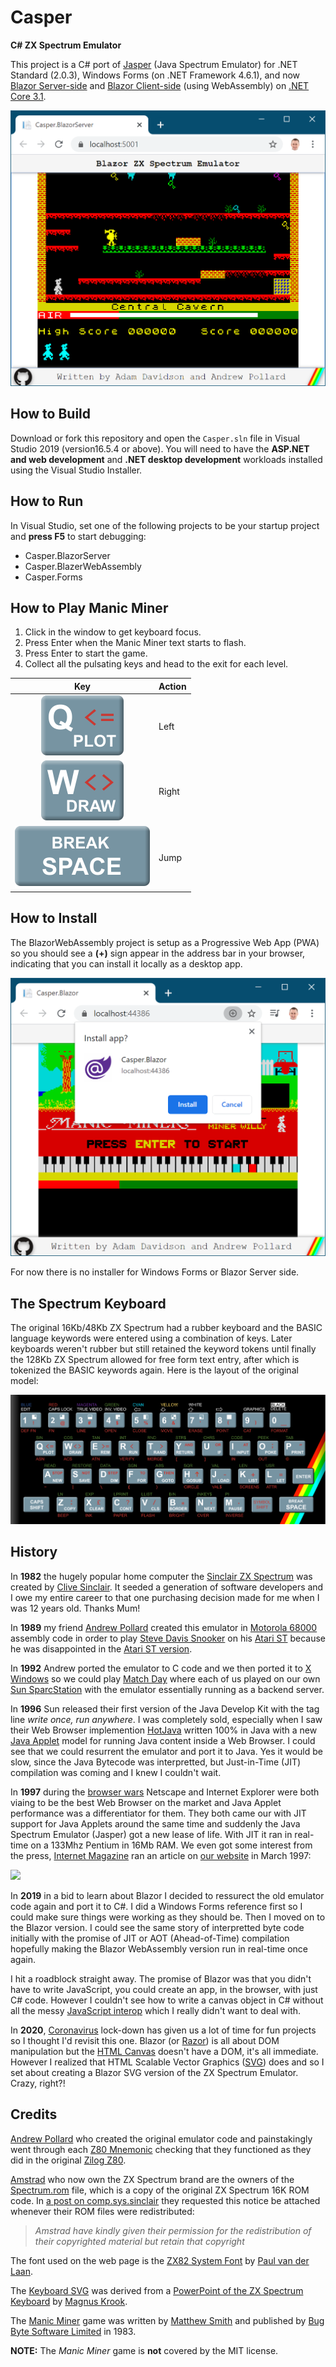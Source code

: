 # Casper
**C# ZX Spectrum Emulator**

This project is a C# port of [Jasper](https://github.com/Arlorean/Jasper) (Java Spectrum Emulator)
for .NET Standard (2.0.3), Windows Forms (on .NET Framework 4.6.1),
and now [Blazor Server-side](https://docs.microsoft.com/en-gb/aspnet/core/blazor/hosting-models#blazor-webassembly)
 and [Blazor Client-side](https://docs.microsoft.com/en-gb/aspnet/core/blazor/hosting-models#blazor-server) (using WebAssembly)
on [.NET Core 3.1](https://devblogs.microsoft.com/dotnet/announcing-net-core-3-1/).

![Manic Miner](docs/ManicMiner-BlazorServer.png)

## How to Build

Download or fork this repository and open the `Casper.sln` file in Visual Studio 2019 (version16.5.4 or above).
You will need to have the **ASP.NET and web development** and **.NET desktop development** workloads installed
using the Visual Studio Installer.

## How to Run

In Visual Studio, set one of the following projects to be your startup project and **press F5** to start debugging:
- Casper.BlazorServer
- Casper.BlazerWebAssembly
- Casper.Forms

## How to Play Manic Miner

1. Click in the window to get keyboard focus.
2. Press Enter when the Manic Miner text starts to flash.
3. Press Enter to start the game. 
4. Collect all the pulsating keys and head to the exit for each level.

| Key               | Action |
|:-------------------:|--------|
|![](docs/keys/KeyQ.svg) | Left   |
|![](docs/keys/KeyW.svg) | Right   |
|![](docs/keys/KeySPACE.svg) | Jump   |



## How to Install

The BlazorWebAssembly project is setup as a Progressive Web App (PWA) so you should see a **(+)** sign appear in the address 
bar in your browser, indicating that you can install it locally as a desktop app.

![](docs/ManicMiner-BlazorWebAssembly-InstallApp.png)

For now there is no installer for Windows Forms or Blazor Server side.

## The Spectrum Keyboard

The original 16Kb/48Kb ZX Spectrum had a rubber keyboard and the BASIC language keywords were entered using
a combination of keys. Later keyboards weren't rubber but still retained the keyword tokens
until finally the 128Kb ZX Spectrum allowed for free form text entry, after which is tokenized
the BASIC keywords again. Here is the layout of the original model:

![](docs/zxspectrum_keyboard.svg)

## History

In **1982** the hugely popular home computer the [Sinclair ZX Spectrum](https://en.wikipedia.org/wiki/ZX_Spectrum) 
was created by [Clive Sinclair](https://en.wikipedia.org/wiki/Clive_Sinclair).
It seeded a generation of software developers and I owe my entire career
to that one purchasing decision made for me when I was 12 years old. Thanks Mum!

In **1989** my friend [Andrew Pollard](https://www.linkedin.com/in/andrew-pollard-507ab114/)
created this emulator in [Motorola 68000](https://en.wikipedia.org/wiki/Motorola_68000)
assembly code in order to play [Steve Davis Snooker](https://www.worldofspectrum.org/infoseekid.cgi?id=0004896)
on his [Atari ST](https://en.wikipedia.org/wiki/Atari_ST) because he was disappointed in the 
[Atari ST version](https://en.wikipedia.org/wiki/Steve_Davis_World_Snooker).

In **1992** Andrew ported the emulator to C code and we then ported it to [X Windows](https://en.wikipedia.org/wiki/X_Window_System) 
so we could play [Match Day](https://www.worldofspectrum.org/infoseekid.cgi?id=0003067) where
each of us played on our own [Sun SparcStation](https://en.wikipedia.org/wiki/SPARCstation_1)
with the emulator essentially running as a backend server.

In **1996** Sun released their first version of the Java Develop Kit with the tag line *write once, run anywhere*.
I was completely sold, especially when I saw their Web Browser implemention
[HotJava](https://en.wikipedia.org/wiki/HotJava) written 100% in Java
with a new [Java Applet](https://en.wikipedia.org/wiki/Java_applet) model
for running Java content inside a Web Browser.
I could see that we could resurrent the emulator and port it to Java.
Yes it would be slow, since the Java Bytecode was interpretted,
but Just-in-Time (JIT) compilation was coming and I knew I couldn't wait.

In **1997** during the [browser wars](https://en.wikipedia.org/wiki/Browser_wars) Netscape and Internet Explorer 
were both viaing to be the best Web Browser on the market and Java Applet performance
was a differentiator for them. They both came our with JIT support for Java Applets around the same
time and suddenly the Java Spectrum Emulator (Jasper) got a new lease of life. 
With JIT it ran in real-time on a 133Mhz Pentium in 16Mb RAM. We even got some
interest from the press, [Internet Magazine](https://en.wikipedia.org/wiki/Internet_Magazine) 
ran an article on [our website](https://web.archive.org/web/19980210232053/http://www.spectrum.lovely.net/) in March 1997:

![](docs/InternetMagazine-March1997-Article.jpg)

In **2019** in a bid to learn about Blazor I decided to ressurect the old emulator
code again and port it to C#. I did a Windows Forms reference first so I could 
make sure things were working as they should be. Then I moved on to the Blazor
version. I could see the same story of interpretted byte code initially with the
promise of JIT or AOT (Ahead-of-Time) compilation hopefully making the 
Blazor WebAssembly version run in real-time once again.

I hit a roadblock straight away. The promise of Blazor was that you 
didn't have to write JavaScript, you could create an app, in the browser, 
with just C# code. However I couldn't see how to write a canvas object in C#
without all the messy [JavaScript interop](https://docs.microsoft.com/en-us/aspnet/core/blazor/call-javascript-from-dotnet)
which I really didn't want to deal with.

In **2020**, [Coronavirus](https://en.wikipedia.org/wiki/2019%E2%80%9320_coronavirus_pandemic)
lock-down has given us a lot of time for fun projects so I thought I'd revisit this one.
Blazor (or [Razor](https://docs.microsoft.com/en-us/aspnet/core/razor-pages))
is all about DOM manipulation but the [HTML Canvas](https://www.w3schools.com/html/html5_canvas.asp)
doesn't have a DOM, it's all immediate.
However I realized that HTML Scalable Vector Graphics ([SVG](https://www.w3schools.com/html/html5_svg.asp))
 does and so I set about creating a Blazor SVG version of the ZX Spectrum Emulator. Crazy, right?!

## Credits

[Andrew Pollard](https://www.linkedin.com/in/andrew-pollard-507ab114/) who created the
original emulator code and painstakingly went through each [Z80 Mnemonic](http://www.worldofspectrum.org/z88forever/dn327/z80inst2.htm) checking
that they functioned as they did in the original [Zilog Z80](https://en.wikipedia.org/wiki/Zilog_Z80).

[Amstrad](https://en.wikipedia.org/wiki/Amstrad) who now own the ZX Spectrum brand are the owners of the
[Spectrum.rom](Casper.Shared/Resources/Spectrum.rom) file, which is a copy of the original ZX Spectrum 16K ROM code.
In [a post on comp.sys.sinclair](https://www.worldofspectrum.org/permits/amstrad-roms.txt) they requested 
this notice be attached whenever their ROM files were redistributed:
> *Amstrad have kindly given their permission for the redistribution of their copyrighted material but retain that copyright*

The font used on the web page is the [ZX82 System Font](http://www.type-invaders.com/sinclair/zx82system/)
by [Paul van der Laan](http://www.type-invaders.com/sinclair/).

The [Keyboard SVG](docs/zxspectrum_keyboard.svg) was derived from a [PowerPoint of the ZX Spectrum Keyboard](https://softspectrum48.weebly.com/uploads/6/6/7/5/66753101/zx_keyboard.pptx)
by [Magnus Krook](https://softspectrum48.weebly.com/).

The [Manic Miner](Casper.Shared/Resources/Games/ManicMiner.z80) game was 
written by [Matthew Smith](https://en.wikipedia.org/wiki/Matthew_Smith_(games_programmer)) 
and published by [Bug Byte Software Limited](https://www.worldofspectrum.org/infoseekid.cgi?id=0003012) in 1983.

**NOTE:** The *Manic Miner* game is **not** covered by the MIT license.

